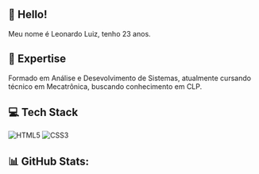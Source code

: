 ## 👋 Hello!

Meu nome é Leonardo Luiz, tenho 23 anos. 


## 🚀 Expertise

Formado em Análise e Desevolvimento de Sistemas, atualmente cursando técnico em Mecatrônica, buscando conhecimento em CLP. 

## 💻 Tech Stack
![HTML5](https://img.shields.io/badge/html5-%23E34F26.svg?style=for-the-badge&logo=html5&logoColor=white) ![CSS3](https://img.shields.io/badge/css3-%231572B6.svg?style=for-the-badge&logo=css3&logoColor=white)

## 📊 GitHub Stats:



